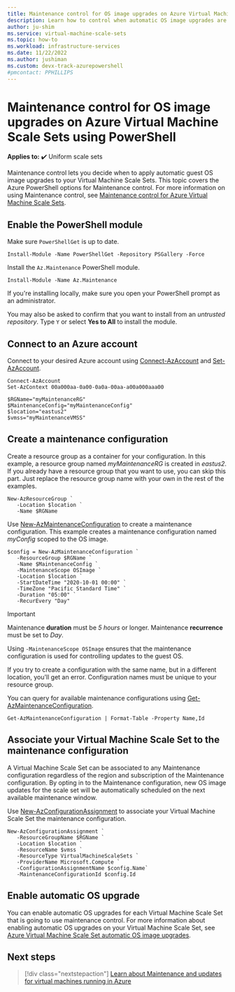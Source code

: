 ```yaml
---
title: Maintenance control for OS image upgrades on Azure Virtual Machine Scale Sets using PowerShell
description: Learn how to control when automatic OS image upgrades are rolled out to your Azure Virtual Machine Scale Sets using Maintenance control and PowerShell.
author: ju-shim
ms.service: virtual-machine-scale-sets
ms.topic: how-to
ms.workload: infrastructure-services
ms.date: 11/22/2022
ms.author: jushiman 
ms.custom: devx-track-azurepowershell
#pmcontact: PPHILLIPS
---
```


# Maintenance control for OS image upgrades on Azure Virtual Machine Scale Sets using PowerShell

**Applies to:** :heavy_check_mark: Uniform scale sets

Maintenance control lets you decide when to apply automatic guest OS image upgrades to your Virtual Machine Scale Sets. This topic covers the Azure PowerShell options for Maintenance control. For more information on using Maintenance control, see [Maintenance control for Azure Virtual Machine Scale Sets](virtual-machine-scale-sets-maintenance-control.md).


## Enable the PowerShell module

Make sure `PowerShellGet` is up to date.	

```azurepowershell-interactive	
Install-Module -Name PowerShellGet -Repository PSGallery -Force	
```	

Install the `Az.Maintenance` PowerShell module.   	

```azurepowershell-interactive	
Install-Module -Name Az.Maintenance
```	

If you're installing locally, make sure you open your PowerShell prompt as an administrator.

You may also be asked to confirm that you want to install from an *untrusted repository*. Type `Y` or select **Yes to All** to install the module.

## Connect to an Azure account

Connect to your desired Azure account using [Connect-AzAccount](/powershell/module/az.accounts/connect-azaccount) and [Set-AzAccount](/powershell/module/az.accounts/set-azcontext).

```azurepowershell-interactive
Connect-AzAccount
Set-AzContext 00a000aa-0a00-0a0a-00aa-a00a000aaa00

$RGName="myMaintenanceRG"
$MaintenanceConfig="myMaintenanceConfig"
$location="eastus2"
$vmss="myMaintenanceVMSS"
```

## Create a maintenance configuration

Create a resource group as a container for your configuration. In this example, a resource group named *myMaintenanceRG* is created in *eastus2*. If you already have a resource group that you want to use, you can skip this part. Just replace the resource group name with your own in the rest of the examples.

```azurepowershell-interactive
New-AzResourceGroup `
   -Location $location `
   -Name $RGName
```

Use [New-AzMaintenanceConfiguration](/powershell/module/az.maintenance/new-azmaintenanceconfiguration) to create a maintenance configuration. This example creates a maintenance configuration named *myConfig* scoped to the OS image. 

```azurepowershell-interactive
$config = New-AzMaintenanceConfiguration `
   -ResourceGroup $RGName `
   -Name $MaintenanceConfig `
   -MaintenanceScope OSImage `
   -Location $location `
   -StartDateTime "2020-10-01 00:00" `
   -TimeZone "Pacific Standard Time" `
   -Duration "05:00" `
   -RecurEvery "Day"
```

> [!IMPORTANT]
> Maintenance **duration** must be *5 hours* or longer. Maintenance **recurrence** must be set to *Day*.

Using `-MaintenanceScope OSImage` ensures that the maintenance configuration is used for controlling updates to the guest OS.

If you try to create a configuration with the same name, but in a different location, you'll get an error. Configuration names must be unique to your resource group.

You can query for available maintenance configurations using [Get-AzMaintenanceConfiguration](/powershell/module/az.maintenance/get-azmaintenanceconfiguration).

```azurepowershell-interactive
Get-AzMaintenanceConfiguration | Format-Table -Property Name,Id
```

## Associate your Virtual Machine Scale Set to the maintenance configuration

A Virtual Machine Scale Set can be associated to any Maintenance configuration regardless of the region and subscription of the Maintenance configuration. By opting in to the Maintenance configuration, new OS image updates for the scale set will be automatically scheduled on the next available maintenance window.

Use [New-AzConfigurationAssignment](/powershell/module/az.maintenance/new-azconfigurationassignment) to associate your Virtual Machine Scale Set the maintenance configuration.

```azurepowershell-interactive
New-AzConfigurationAssignment `
   -ResourceGroupName $RGName `
   -Location $location `
   -ResourceName $vmss `
   -ResourceType VirtualMachineScaleSets `
   -ProviderName Microsoft.Compute `
   -ConfigurationAssignmentName $config.Name`
   -MaintenanceConfigurationId $config.Id
``` 

## Enable automatic OS upgrade

You can enable automatic OS upgrades for each Virtual Machine Scale Set that is going to use maintenance control. For more information about enabling automatic OS upgrades on your Virtual Machine Scale Set, see [Azure Virtual Machine Scale Set automatic OS image upgrades](../virtual-machine-scale-sets/virtual-machine-scale-sets-automatic-upgrade.md).


## Next steps

> [!div class="nextstepaction"]
> [Learn about Maintenance and updates for virtual machines running in Azure](maintenance-and-updates.md)

